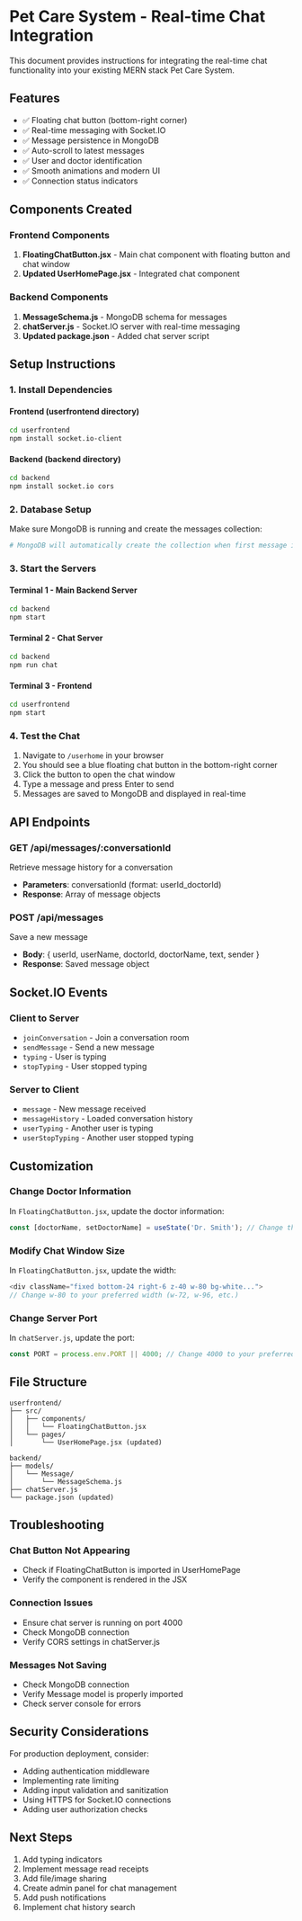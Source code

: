 # Pet Care System - Real-time Chat Integration

This document provides instructions for integrating the real-time chat functionality into your existing MERN stack Pet Care System.

## Features

- ✅ Floating chat button (bottom-right corner)
- ✅ Real-time messaging with Socket.IO
- ✅ Message persistence in MongoDB
- ✅ Auto-scroll to latest messages
- ✅ User and doctor identification
- ✅ Smooth animations and modern UI
- ✅ Connection status indicators

## Components Created

### Frontend Components
1. **FloatingChatButton.jsx** - Main chat component with floating button and chat window
2. **Updated UserHomePage.jsx** - Integrated chat component

### Backend Components
1. **MessageSchema.js** - MongoDB schema for messages
2. **chatServer.js** - Socket.IO server with real-time messaging
3. **Updated package.json** - Added chat server script

## Setup Instructions

### 1. Install Dependencies

#### Frontend (userfrontend directory)
```bash
cd userfrontend
npm install socket.io-client
```

#### Backend (backend directory)
```bash
cd backend
npm install socket.io cors
```

### 2. Database Setup

Make sure MongoDB is running and create the messages collection:
```bash
# MongoDB will automatically create the collection when first message is saved
```

### 3. Start the Servers

#### Terminal 1 - Main Backend Server
```bash
cd backend
npm start
```

#### Terminal 2 - Chat Server
```bash
cd backend
npm run chat
```

#### Terminal 3 - Frontend
```bash
cd userfrontend
npm start
```

### 4. Test the Chat

1. Navigate to `/userhome` in your browser
2. You should see a blue floating chat button in the bottom-right corner
3. Click the button to open the chat window
4. Type a message and press Enter to send
5. Messages are saved to MongoDB and displayed in real-time

## API Endpoints

### GET /api/messages/:conversationId
Retrieve message history for a conversation
- **Parameters**: conversationId (format: userId_doctorId)
- **Response**: Array of message objects

### POST /api/messages
Save a new message
- **Body**: { userId, userName, doctorId, doctorName, text, sender }
- **Response**: Saved message object

## Socket.IO Events

### Client to Server
- `joinConversation` - Join a conversation room
- `sendMessage` - Send a new message
- `typing` - User is typing
- `stopTyping` - User stopped typing

### Server to Client
- `message` - New message received
- `messageHistory` - Loaded conversation history
- `userTyping` - Another user is typing
- `userStopTyping` - Another user stopped typing

## Customization

### Change Doctor Information
In `FloatingChatButton.jsx`, update the doctor information:
```javascript
const [doctorName, setDoctorName] = useState('Dr. Smith'); // Change this
```

### Modify Chat Window Size
In `FloatingChatButton.jsx`, update the width:
```javascript
<div className="fixed bottom-24 right-6 z-40 w-80 bg-white...">
// Change w-80 to your preferred width (w-72, w-96, etc.)
```

### Change Server Port
In `chatServer.js`, update the port:
```javascript
const PORT = process.env.PORT || 4000; // Change 4000 to your preferred port
```

## File Structure

```
userfrontend/
├── src/
│   ├── components/
│   │   └── FloatingChatButton.jsx
│   └── pages/
│       └── UserHomePage.jsx (updated)

backend/
├── models/
│   └── Message/
│       └── MessageSchema.js
├── chatServer.js
└── package.json (updated)
```

## Troubleshooting

### Chat Button Not Appearing
- Check if FloatingChatButton is imported in UserHomePage
- Verify the component is rendered in the JSX

### Connection Issues
- Ensure chat server is running on port 4000
- Check MongoDB connection
- Verify CORS settings in chatServer.js

### Messages Not Saving
- Check MongoDB connection
- Verify Message model is properly imported
- Check server console for errors

## Security Considerations

For production deployment, consider:
- Adding authentication middleware
- Implementing rate limiting
- Adding input validation and sanitization
- Using HTTPS for Socket.IO connections
- Adding user authorization checks

## Next Steps

1. Add typing indicators
2. Implement message read receipts
3. Add file/image sharing
4. Create admin panel for chat management
5. Add push notifications
6. Implement chat history search


